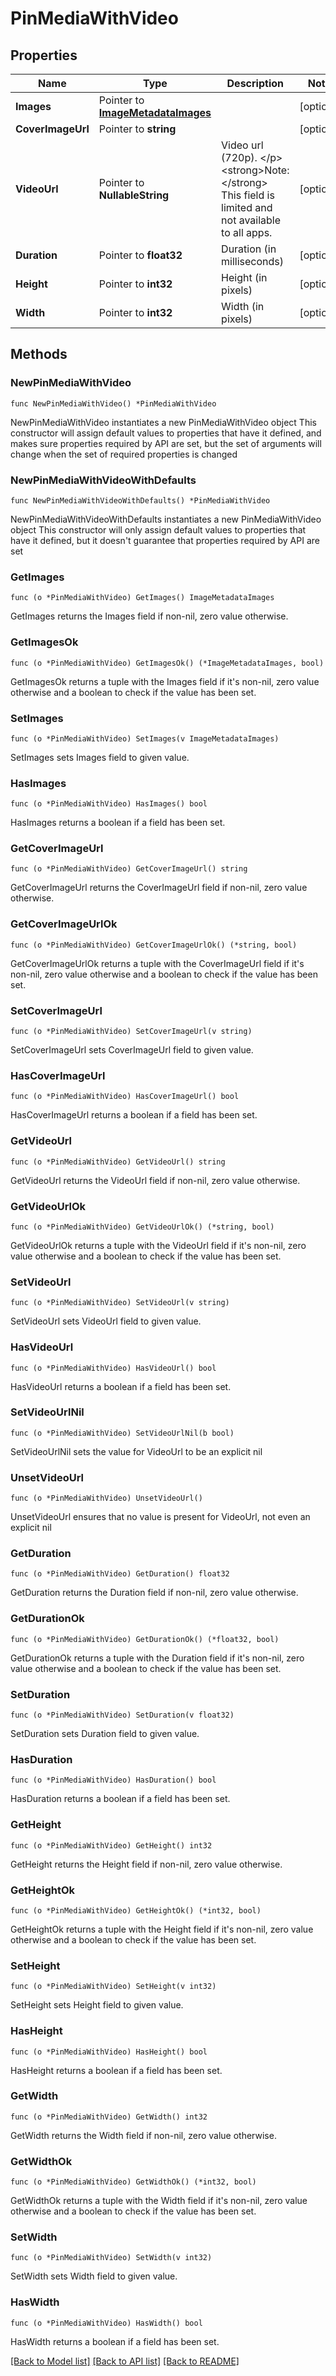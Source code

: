 # PinMediaWithVideo

## Properties

Name | Type | Description | Notes
------------ | ------------- | ------------- | -------------
**Images** | Pointer to [**ImageMetadataImages**](ImageMetadataImages.md) |  | [optional] 
**CoverImageUrl** | Pointer to **string** |  | [optional] 
**VideoUrl** | Pointer to **NullableString** | Video url (720p). &lt;/p&gt;&lt;strong&gt;Note:&lt;/strong&gt; This field is limited and not available to all apps. | [optional] 
**Duration** | Pointer to **float32** | Duration (in milliseconds) | [optional] 
**Height** | Pointer to **int32** | Height (in pixels) | [optional] 
**Width** | Pointer to **int32** | Width (in pixels) | [optional] 

## Methods

### NewPinMediaWithVideo

`func NewPinMediaWithVideo() *PinMediaWithVideo`

NewPinMediaWithVideo instantiates a new PinMediaWithVideo object
This constructor will assign default values to properties that have it defined,
and makes sure properties required by API are set, but the set of arguments
will change when the set of required properties is changed

### NewPinMediaWithVideoWithDefaults

`func NewPinMediaWithVideoWithDefaults() *PinMediaWithVideo`

NewPinMediaWithVideoWithDefaults instantiates a new PinMediaWithVideo object
This constructor will only assign default values to properties that have it defined,
but it doesn't guarantee that properties required by API are set

### GetImages

`func (o *PinMediaWithVideo) GetImages() ImageMetadataImages`

GetImages returns the Images field if non-nil, zero value otherwise.

### GetImagesOk

`func (o *PinMediaWithVideo) GetImagesOk() (*ImageMetadataImages, bool)`

GetImagesOk returns a tuple with the Images field if it's non-nil, zero value otherwise
and a boolean to check if the value has been set.

### SetImages

`func (o *PinMediaWithVideo) SetImages(v ImageMetadataImages)`

SetImages sets Images field to given value.

### HasImages

`func (o *PinMediaWithVideo) HasImages() bool`

HasImages returns a boolean if a field has been set.

### GetCoverImageUrl

`func (o *PinMediaWithVideo) GetCoverImageUrl() string`

GetCoverImageUrl returns the CoverImageUrl field if non-nil, zero value otherwise.

### GetCoverImageUrlOk

`func (o *PinMediaWithVideo) GetCoverImageUrlOk() (*string, bool)`

GetCoverImageUrlOk returns a tuple with the CoverImageUrl field if it's non-nil, zero value otherwise
and a boolean to check if the value has been set.

### SetCoverImageUrl

`func (o *PinMediaWithVideo) SetCoverImageUrl(v string)`

SetCoverImageUrl sets CoverImageUrl field to given value.

### HasCoverImageUrl

`func (o *PinMediaWithVideo) HasCoverImageUrl() bool`

HasCoverImageUrl returns a boolean if a field has been set.

### GetVideoUrl

`func (o *PinMediaWithVideo) GetVideoUrl() string`

GetVideoUrl returns the VideoUrl field if non-nil, zero value otherwise.

### GetVideoUrlOk

`func (o *PinMediaWithVideo) GetVideoUrlOk() (*string, bool)`

GetVideoUrlOk returns a tuple with the VideoUrl field if it's non-nil, zero value otherwise
and a boolean to check if the value has been set.

### SetVideoUrl

`func (o *PinMediaWithVideo) SetVideoUrl(v string)`

SetVideoUrl sets VideoUrl field to given value.

### HasVideoUrl

`func (o *PinMediaWithVideo) HasVideoUrl() bool`

HasVideoUrl returns a boolean if a field has been set.

### SetVideoUrlNil

`func (o *PinMediaWithVideo) SetVideoUrlNil(b bool)`

 SetVideoUrlNil sets the value for VideoUrl to be an explicit nil

### UnsetVideoUrl
`func (o *PinMediaWithVideo) UnsetVideoUrl()`

UnsetVideoUrl ensures that no value is present for VideoUrl, not even an explicit nil
### GetDuration

`func (o *PinMediaWithVideo) GetDuration() float32`

GetDuration returns the Duration field if non-nil, zero value otherwise.

### GetDurationOk

`func (o *PinMediaWithVideo) GetDurationOk() (*float32, bool)`

GetDurationOk returns a tuple with the Duration field if it's non-nil, zero value otherwise
and a boolean to check if the value has been set.

### SetDuration

`func (o *PinMediaWithVideo) SetDuration(v float32)`

SetDuration sets Duration field to given value.

### HasDuration

`func (o *PinMediaWithVideo) HasDuration() bool`

HasDuration returns a boolean if a field has been set.

### GetHeight

`func (o *PinMediaWithVideo) GetHeight() int32`

GetHeight returns the Height field if non-nil, zero value otherwise.

### GetHeightOk

`func (o *PinMediaWithVideo) GetHeightOk() (*int32, bool)`

GetHeightOk returns a tuple with the Height field if it's non-nil, zero value otherwise
and a boolean to check if the value has been set.

### SetHeight

`func (o *PinMediaWithVideo) SetHeight(v int32)`

SetHeight sets Height field to given value.

### HasHeight

`func (o *PinMediaWithVideo) HasHeight() bool`

HasHeight returns a boolean if a field has been set.

### GetWidth

`func (o *PinMediaWithVideo) GetWidth() int32`

GetWidth returns the Width field if non-nil, zero value otherwise.

### GetWidthOk

`func (o *PinMediaWithVideo) GetWidthOk() (*int32, bool)`

GetWidthOk returns a tuple with the Width field if it's non-nil, zero value otherwise
and a boolean to check if the value has been set.

### SetWidth

`func (o *PinMediaWithVideo) SetWidth(v int32)`

SetWidth sets Width field to given value.

### HasWidth

`func (o *PinMediaWithVideo) HasWidth() bool`

HasWidth returns a boolean if a field has been set.


[[Back to Model list]](../README.md#documentation-for-models) [[Back to API list]](../README.md#documentation-for-api-endpoints) [[Back to README]](../README.md)


